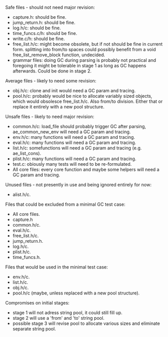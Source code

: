 Safe files - should not need major revision:
- capture.h: should be fine.
- jump_return.h: should be fine.
- log.h/c: should be fine.
- time_funcs.c/h: should be fine.
- write.c/h: should be fine.
- free_list.h/c: might become obsolete, but if not should be fine in current form. splitting into from/to spaces could possibly benefit from a void   free_list_remove_block function, undecided.
- grammar files: doing GC during parsing is probably not practical and foregoing it might be tolerable in stage 1 as long as GC happens afterwards. Could be done in stage 2.

Average files - likely to need some revision:
- obj.h/c: clone and init would need a GC param and tracing.
- pool.h/c: probably would be nice to allocate variably sized objects, which would obsolesce free_list.h/c. Also from/to division. Either that or replace it entirely with a new pool structure.

Unsafe files - likely to need major revision:
- common.h/c: load_file should probably trigger GC after parsing, ae_common_new_env will need a GC param and tracing.
- env.h/c: many functions will need a GC param and tracing.
- eval.h/c: many functions will need a GC param and tracing.
- list.h/c: somefunctions will need a GC param and tracing (e.g. ae_list_cons).
- plist.h/c: many functions will need a GC param and tracing.
- test.c: obiously many tests will need to be re-formulated.
- All core files: every core function and maybe some helpers will need a GC param and tracing.

Unused files - not presently in use and being ignored entirely for now:
- alist.h/c.

Files that could be excluded from a minimal GC test case:
- All core files.
- capture.h
- common.h/c.
- eval.h/c.
- free_list.h/c.
- jump_return.h.
- log.h/c.
- plist.h/c.
- time_funcs.h.

Files that would be used in the minimal test case:
- env.h/c.
- list.h/c.
- obj.h/c.
- pool.h/c (maybe, unless replaced with a new pool structure).

Compromises on initial stages:
- stage 1 will not adress string pool, it could still fill up.
- stage 2 will use a 'from' and 'to' string pool.
- possible stage 3 will revise pool to allocate various sizes and eliminate separate string pool.
